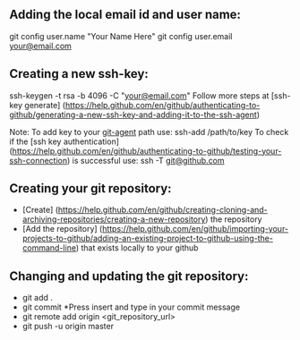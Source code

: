 ## Adding the local email id and user name:

git config user.name "Your Name Here"
git config user.email your@email.com


## Creating a new ssh-key:
ssh-keygen -t rsa -b 4096 -C "your@email.com"
Follow more steps at [ssh-key generate] (https://help.github.com/en/github/authenticating-to-github/generating-a-new-ssh-key-and-adding-it-to-the-ssh-agent)

Note: To add key to your [git-agent](https://help.github.com/en/github/authenticating-to-github/adding-a-new-ssh-key-to-your-github-account) path use: ssh-add /path/to/key
To check if the [ssh key authentication] (https://help.github.com/en/github/authenticating-to-github/testing-your-ssh-connection)  is successful use: ssh -T git@github.com

## Creating your git repository:
* [Create] (https://help.github.com/en/github/creating-cloning-and-archiving-repositories/creating-a-new-repository) the repository 
* [Add the repository] (https://help.github.com/en/github/importing-your-projects-to-github/adding-an-existing-project-to-github-using-the-command-line)  that exists locally to your github

## Changing and updating the git repository:
* git add .
* git commit
	*Press insert and type in your commit message
* git remote add origin <git_repository_url>
* git push -u origin master
